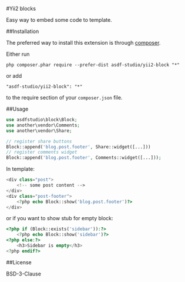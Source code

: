 #Yii2 blocks

Easy way to embed some code to template.


##Installation

The preferred way to install this extension is through [composer](http://getcomposer.org/download/).

Either run

```
php composer.phar require --prefer-dist asdf-studio/yii2-block "*"
```

or add

```
"asdf-studio/yii2-block": "*"
```

to the require section of your `composer.json` file.


##Usage

```php
use asdfstudio\block\Block;
use another\vendor\Comments;
use another\vendor\Share;

// register share buttons
Block::append('blog.post.footer', Share::widget([...]))
// register comments widget
Block::append('blog.post.footer', Comments::widget([...]));
```

In template:

```php
<div class="post">
    <!-- some post content -->
</div>
<div class="post-footer">
    <?php echo Block::show('blog.post.footer')?>
</div>
```

or if you want to show stub for empty block:

```php
<?php if (Block::exists('sidebar')):?>
    <?php echo Block::show('sidebar')?>
<?php else:?>
    <h3>Sidebar is empty</h3>
<?php endif?>
```


##License

BSD-3-Clause
